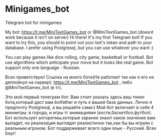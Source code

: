 # Minigames_bot
Telegram bot for minigames

My bot: https://t.me/MiniTextGames_bot or @MiniTextGames_bot.(doesnt work because it isn't on server)
Hi there! It's my first Telegram bot! If you want to try this, you should to point out your bot's token and path to your database. I prefer using Postgresql, but you can use whatever you want :)

You can play games like dice rolling, city game, basketball or football. Bot use algorithms which anticipate your move but it looks like real game. Bot support only one language - Russian.

Всех приветствую! Ссылка на моего бота(Не работает так как я его не деплойнул на сервер): https://t.me/MiniTextGames_bot , либо @MiniTextGames_bot (в тг).

Это мой первый телеграм бот. Вам стоит указать здесь ваш токен бота,который даст вам botfather и путь к вашей базе данных. Лично я предпочту Postgresql, а вы решайте сами:) Мой бот включает в себя 4 миниигры: в города, и игры тг анимациями (кости,баскетбол,футбол). Бот использует алгоритмы,которые заранее знают какое значение вам выпадет, но реализация выглядит реалистично так,как бы вы играли с реальным игроком. Бот поддерживает всего один язык - Русский. Всех благ!
